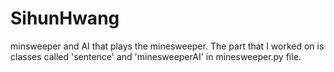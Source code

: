 # SihunHwang
minsweeper and AI that plays the minesweeper.
The part that I worked on is classes called 'sentence' and 'minesweeperAI' in minesweeper.py file.
